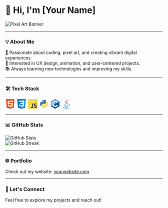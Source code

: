 # 👋 Hi, I'm [Your Name]

![Pixel Art Banner](./pictures/banner.png)

---

### 💡 About Me

🌟 Passionate about coding, pixel art, and creating vibrant digital experiences.  
🎨 Interested in UX design, animation, and user-centered projects.  
📚 Always learning new technologies and improving my skills.

---

### 🛠️ Tech Stack

<p>
  <img src="https://raw.githubusercontent.com/devicons/devicon/master/icons/html5/html5-original.svg" alt="HTML5" width="32" height="32" />
  <img src="https://raw.githubusercontent.com/devicons/devicon/master/icons/css3/css3-original.svg" alt="CSS3" width="32" height="32" />
  <img src="https://raw.githubusercontent.com/devicons/devicon/master/icons/javascript/javascript-original.svg" alt="JavaScript" width="32" height="32" />
  <img src="https://raw.githubusercontent.com/devicons/devicon/master/icons/python/python-original.svg" alt="Python" width="32" height="32" />
  <img src="https://raw.githubusercontent.com/devicons/devicon/master/icons/c/c-original.svg" alt="C" width="32" height="32" />
  <img src="https://raw.githubusercontent.com/devicons/devicon/master/icons/java/java-original.svg" alt="Java" width="32" height="32" />
</p>

---

### 📊 GitHub Stats

![GitHub Stats](https://github-readme-stats.vercel.app/api?username=yourusername&show_icons=true&theme=tokyonight)  
![GitHub Streak](https://streak-stats.demolab.com?user=yourusername&theme=tokyonight)

---

### 🌐 Portfolio

Check out my website: [yourwebsite.com](https://yourwebsite.com)

---

### 💌 Let's Connect

Feel free to explore my projects and reach out!


